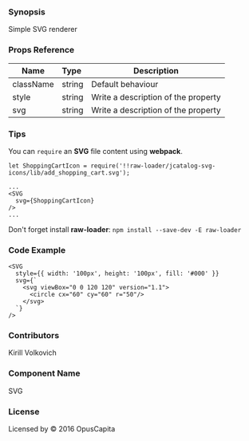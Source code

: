### Synopsis

Simple SVG renderer

### Props Reference

| Name                          | Type                  | Description                                                |
| ------------------------------|:----------------------| -----------------------------------------------------------|
| className | string | Default behaviour |
| style | string | Write a description of the property |
| svg | string | Write a description of the property |

### Tips

You can `require` an **SVG** file content using **webpack**.

```
let ShoppingCartIcon = require('!!raw-loader/jcatalog-svg-icons/lib/add_shopping_cart.svg');

...
<SVG
  svg={ShoppingCartIcon}
/>
...
```

Don't forget install **raw-loader**:
`npm install --save-dev -E raw-loader`

### Code Example

```
<SVG
  style={{ width: '100px', height: '100px', fill: '#000' }}
  svg={`
    <svg viewBox="0 0 120 120" version="1.1">
      <circle cx="60" cy="60" r="50"/>
    </svg>
  `}
/>
```


### Contributors
Kirill Volkovich

### Component Name

SVG

### License

Licensed by © 2016 OpusCapita

